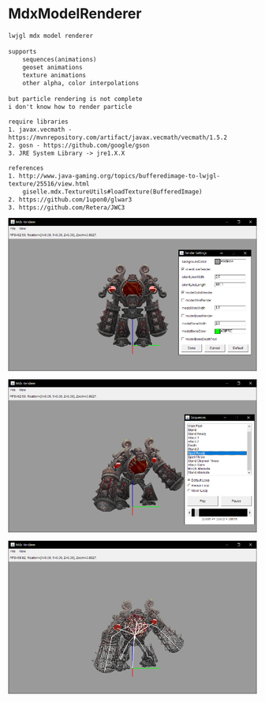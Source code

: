 # MdxModelRenderer

```
lwjgl mdx model renderer

supports
    sequences(animations)
    geoset animations
    texture animations
    other alpha, color interpolations

but particle rendering is not complete
i don't know how to render particle
```

```
require libraries
1. javax.vecmath - https://mvnrepository.com/artifact/javax.vecmath/vecmath/1.5.2
2. gosn - https://github.com/google/gson
3. JRE System Library -> jre1.X.X
```

```
references
1. http://www.java-gaming.org/topics/bufferedimage-to-lwjgl-texture/25516/view.html
    giselle.mdx.TextureUtils#loadTexture(BufferedImage)
2. https://github.com/1upon0/glwar3
3. https://github.com/Retera/JWC3
 ```

![example1.png](./example1.png)

![example2.png](./example2.png)

![example3.png](./example3.png)
